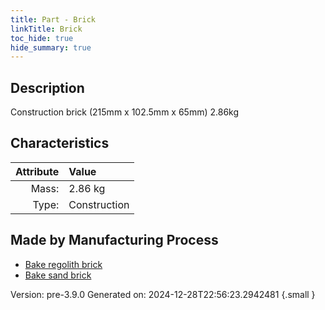 ```yaml
---
title: Part - Brick
linkTitle: Brick
toc_hide: true
hide_summary: true
---
```


## Description
Construction brick (215mm x 102.5mm x 65mm) 2.86kg

## Characteristics

| Attribute      | Value |
|--------:|:------|
|Mass:|2.86 kg|
|Type:|Construction|

## Made by Manufacturing Process

- [Bake regolith brick](/docs/definitions/process/bake-regolith-brick)
- [Bake sand brick](/docs/definitions/process/bake-sand-brick)



Version: pre-3.9.0 Generated on: 2024-12-28T22:56:23.2942481
{.small }

